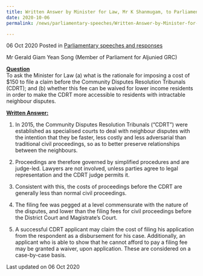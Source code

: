 ```yaml
---
title: Written Answer by Minister for Law, Mr K Shanmugam, to Parliamentary Question on Rationale for Imposing Cost to File a Claim Before Community Disputes Resolution Tribunals
date: 2020-10-06
permalink: /news/parliamentary-speeches/Written-Answer-by-Minister-for-Law-Mr-K-Shanmugam-to-PQ-on-rationale-for-imposing-cost-CDRT

---
```



06 Oct 2020 Posted in [Parliamentary speeches and responses](/news/parliamentary-speeches)

Mr Gerald Giam Yean Song (Member of Parliament for Aljunied GRC) 

**<b><u>Question</u></b>**  
To ask the Minister for Law (a) what is the rationale for imposing a cost of $150 to file a claim before the Community Disputes Resolution Tribunals (CDRT); and (b) whether this fee can be waived for lower income residents in order to make the CDRT more accessible to residents with intractable neighbour disputes.

**<b><u>Written Answer:</u></b>**  

1. In 2015, the Community Disputes Resolution Tribunals (“CDRT”) were established as specialised courts to deal with neighbour disputes with the intention that they be faster, less costly and less adversarial than traditional civil proceedings, so as to better preserve relationships between the neighbours.
 
2. Proceedings are therefore governed by simplified procedures and are judge-led. Lawyers are not involved, unless parties agree to legal representation and the CDRT judge permits it.
   
3. Consistent with this, the costs of proceedings before the CDRT are generally less than normal civil proceedings.
 
4. The filing fee was pegged at a level commensurate with the nature of the disputes, and lower than the filing fees for civil proceedings before the District Court and Magistrate’s Court.
 
5. A successful CDRT applicant may claim the cost of filing his application from the respondent as a disbursement for his case. Additionally, an applicant who is able to show that he cannot afford to pay a filing fee may be granted a waiver, upon application. These are considered on a case-by-case basis.

<p class="right-side-updated">Last updated on 06 Oct 2020</p>
